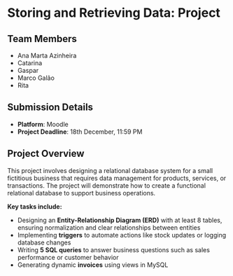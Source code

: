 # Storing and Retrieving Data: Project

## Team Members
- Ana Marta Azinheira
- Catarina
- Gaspar
- Marco Galão
- Rita

## Submission Details
- **Platform**: Moodle
- **Project Deadline**: 18th December, 11:59 PM

## Project Overview
This project involves designing a relational database system for a small fictitious business that requires data management for products, services, or transactions. The project will demonstrate how to create a functional relational database to support business operations.

**Key tasks include:**
- Designing an **Entity-Relationship Diagram (ERD)** with at least 8 tables, ensuring normalization and clear relationships between entities
- Implementing **triggers** to automate actions like stock updates or logging database changes
- Writing **5 SQL queries** to answer business questions such as sales performance or customer behavior
- Generating dynamic **invoices** using views in MySQL
